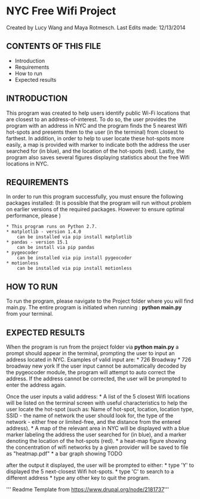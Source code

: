 
NYC Free Wifi Project 
======================
Created by Lucy Wang and Maya Rotmesch.
Last Edits made: 12/13/2014


CONTENTS OF THIS FILE
----------------------
 * Introduction
 * Requirements
 * How to run 
 * Expected results


INTRODUCTION
------------

This program was created to help users identify public Wi-Fi locations that are closest to an address-of-interest.
To do so, the user provides the program with an address in NYC and the program finds the 5 nearest Wifi hot-spots and presents them to the user (in the terminal) from closest to farthest. In addition, in order to help to user locate these hot-spots more easily, a map is provided with marker to indicate both the address the user searched for (in blue), and the location of the hot-spots (red). Lastly, the program also saves several figures displaying statistics about the free Wifi locations in NYC.


REQUIREMENTS
-------------
In order to run this program successfully, you must ensure the following packages installed:
(It is possible that the program will run without problem on earlier versions of the required packages. However to ensure optimal performance, please )

    * This program runs on Python 2.7.
    * matplotlib - version 1.4.0
        can be installed via pip install matplotlib
    * pandas - version 15.1
        can be install via pip pandas
    * pygeocoder
        can be installed via pip install pygeocoder
    * motionless
        can be installed via pip install motionless


HOW TO RUN
-----------
To run the program, please navigate to the Project folder where you will find main.py. The entire program is initiated when running : **python main.py** from your terminal. 


EXPECTED RESULTS
----------------

When the program is run from the project folder via **python main.py** a prompt should appear in the terminal, prompting the user to input an address located in NYC. 
Examples of valid input are:
    * 726 Broadway 
    * 726 broadway new york
If the user input cannot be automatically decoded by the pygeocoder module, the program will attempt to auto correct the address. If the address cannot be corrected, the user will be prompted to enter the address again.

Once the user inputs a valid address:
    * A list of the 5 closest Wifi locations will be listed on the terminal screen with useful characteristics to help the user locate the hot-spot (such as: Name of hot-spot, location, location type, SSID - the name of network the user should look for, the type of the network - either free or limited-free, and the distance from the entered address). 
    * A map of the relevant area in NYC will be displayed with a blue marker labeling the address the user searched for (in blue), and a marker denoting the location of the hot-spots (red).
    * a heat-map figure showing the concentration of wifi networks by a given provider will be saved to file as "heatmap.pdf"
    * a bar graph showing TODO

after the output it displayed, the user will be prompted to either:
    * type 'Y' to displayed the 5 next-closest Wifi hot-spots.
    * type 'C' to search to a different address
    * type any other key to quit the program.



''' Readme Template from https://www.drupal.org/node/2181737'''